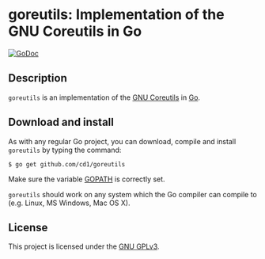 # goreutils: Implementation of the GNU Coreutils in Go

[![GoDoc](https://godoc.org/github.com/cd1/goreutils?status.svg)](https://godoc.org/github.com/cd1/goreutils)

## Description

`goreutils` is an implementation of the [GNU Coreutils](http://www.gnu.org/software/coreutils)
in [Go](https://golang.org).

## Download and install

As with any regular Go project, you can download, compile and install `goreutils` by typing the command:

    $ go get github.com/cd1/goreutils

Make sure the variable [GOPATH](https://golang.org/doc/code.html#GOPATH) is correctly set.

`goreutils` should work on any system which the Go compiler can compile to
(e.g. Linux, MS Windows, Mac OS X).

## License

This project is licensed under the [GNU GPLv3](https://tldrlegal.com/license/gnu-general-public-license-v3-(gpl-3)).
